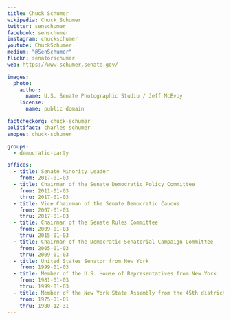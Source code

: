 ```yaml
---
title: Chuck Schumer
wikipedia: Chuck_Schumer
twitter: senschumer
facebook: senschumer
instagram: chuckschumer
youtube: ChuckSchumer
medium: "@SenSchumer"
flickr: senatorschumer
web: https://www.schumer.senate.gov/

images:
  photo:
    author:
      name: U.S. Senate Photographic Studio / Jeff McEvoy
    license:
      name: public domain

factcheckorg: chuck-schumer
politifact: charles-schumer
snopes: chuck-schumer

groups:
  - democratic-party

offices:
  - title: Senate Minority Leader
    from: 2017-01-03
  - title: Chairman of the Senate Democratic Policy Committee
    from: 2011-01-03
    thru: 2017-01-03
  - title: Vice Chairman of the Senate Democratic Caucus
    from: 2007-01-03
    thru: 2017-01-03
  - title: Chairman of the Senate Rules Committee
    from: 2009-01-03
    thru: 2015-01-03
  - title: Chairman of the Democratic Senatorial Campaign Committee
    from: 2005-01-03
    thru: 2009-01-03
  - title: United States Senator from New York
    from: 1999-01-03
  - title: Member of the U.S. House of Representatives from New York
    from: 1981-01-03
    thru: 1999-01-03
  - title: Member of the New York State Assembly from the 45th district
    from: 1975-01-01
    thru: 1980-12-31
---
```

